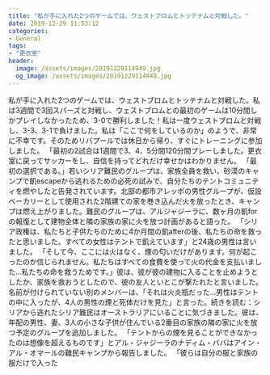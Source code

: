 ```yaml
---
title: "私が手に入れた2つのゲームでは、ウェストブロムとトッテナムと対戦した。"
date: 2019-12-29 11:53:12
categories:
- General
tags:
- "更衣室"
header:
  image: /assets/images/20191229114949.jpg
  og_image: /assets/images/20191229114949.jpg
---
```


私が手に入れた2つのゲームでは、ウェストブロムとトッテナムと対戦した。私は3週間で3回スパーズと対戦し、ウェストブロムとの最初のゲームは10分間しかプレイしなかったため、3-0で勝利しました！私は一度ウェストブロムと対戦し、3-3、3-1で負けました。私は「ここで何をしているのか」のようで、非常に不幸です。そのためリバプールでは休日から帰り、すぐにトレーニングに参加しました。 「最初の2試合は1週間で3、4、5分間120分間プレーしました。更衣室に戻ってサッカーをし、自信を持ってどれだけ幸せかはわかりません。 「最初の選択である。」若いシリア難民のグループは、家族全員を救い、砂漠のキャンプで飢escapeから逃れるための必死の試みで、自分たちのテントコミュニティを燃やしたと告発されています。北部の都市アレッポの男性グループが、仮設ベーカリーとして使用された2階建ての家を巻き込んだ火を放ったとき、キャンプは燃え上がりました。難民のグループは、アルジャジーラに、数ヶ月の飢forの報復として建物全体と隣の家族の家に火を放つ計画があると語った。 「シリア政権は、私たちと子供たちのために4か月間の飢afterの後、私たちの命を救ったと思いました。すべての女性はテントで飢えています」と24歳の男性は言いました。 「そして今、ここには火はなく、煙の匂いだけがあります。何が起こったのか信じられません。私たちはすべての食費を使って火の代金を支払いました...私たちの命を救うためです。」彼は、彼が彼の建物に入ることを止めようとしたか、家族を救おうとしたので、彼の友人といとこが撃たれたと言いました。名前が付けられていない別のメンバーは、「それは火炎瓶だった...男性はテントの中に入ったが、4人の男性の煙と死体だけを見た」と言った。続きを読む：シリアから逃れたシリア難民はオーストラリアにいることに気づきました。彼は、年配の男性、妻、3人の小さな子供が住んでいる2番目の家族の隣の家に火を放つ予定のグループを追加しました。 「テントからの煙を見ることができなかったのは想像を超えるものです」とアル・ジャジーラのナディム・ババはアイン・アル・オマールの難民キャンプから報告しました。 「彼らは自分の服と家族の服だけで入った
